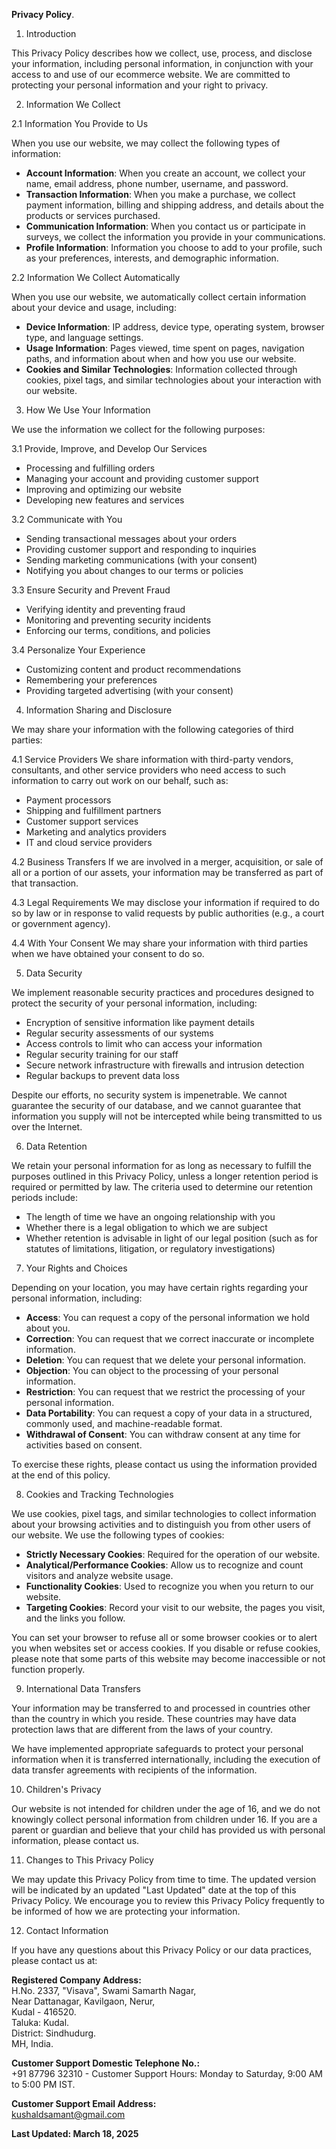 **Privacy Policy**.

1. Introduction

This Privacy Policy describes how we collect, use, process, and disclose your information, including personal information, in conjunction with your access to and use of our ecommerce website. We are committed to protecting your personal information and your right to privacy.

2. Information We Collect

2.1 Information You Provide to Us

When you use our website, we may collect the following types of information:

- **Account Information**: When you create an account, we collect your name, email address, phone number, username, and password.
- **Transaction Information**: When you make a purchase, we collect payment information, billing and shipping address, and details about the products or services purchased.
- **Communication Information**: When you contact us or participate in surveys, we collect the information you provide in your communications.
- **Profile Information**: Information you choose to add to your profile, such as your preferences, interests, and demographic information.

2.2 Information We Collect Automatically

When you use our website, we automatically collect certain information about your device and usage, including:

- **Device Information**: IP address, device type, operating system, browser type, and language settings.
- **Usage Information**: Pages viewed, time spent on pages, navigation paths, and information about when and how you use our website.
- **Cookies and Similar Technologies**: Information collected through cookies, pixel tags, and similar technologies about your interaction with our website.

3. How We Use Your Information

We use the information we collect for the following purposes:

3.1 Provide, Improve, and Develop Our Services
- Processing and fulfilling orders
- Managing your account and providing customer support
- Improving and optimizing our website
- Developing new features and services

3.2 Communicate with You
- Sending transactional messages about your orders
- Providing customer support and responding to inquiries
- Sending marketing communications (with your consent)
- Notifying you about changes to our terms or policies

3.3 Ensure Security and Prevent Fraud
- Verifying identity and preventing fraud
- Monitoring and preventing security incidents
- Enforcing our terms, conditions, and policies

3.4 Personalize Your Experience
- Customizing content and product recommendations
- Remembering your preferences
- Providing targeted advertising (with your consent)

4. Information Sharing and Disclosure

We may share your information with the following categories of third parties:

4.1 Service Providers
We share information with third-party vendors, consultants, and other service providers who need access to such information to carry out work on our behalf, such as:
- Payment processors
- Shipping and fulfillment partners
- Customer support services
- Marketing and analytics providers
- IT and cloud service providers

4.2 Business Transfers
If we are involved in a merger, acquisition, or sale of all or a portion of our assets, your information may be transferred as part of that transaction.

4.3 Legal Requirements
We may disclose your information if required to do so by law or in response to valid requests by public authorities (e.g., a court or government agency).

4.4 With Your Consent
We may share your information with third parties when we have obtained your consent to do so.

5. Data Security

We implement reasonable security practices and procedures designed to protect the security of your personal information, including:

- Encryption of sensitive information like payment details
- Regular security assessments of our systems
- Access controls to limit who can access your information
- Regular security training for our staff
- Secure network infrastructure with firewalls and intrusion detection
- Regular backups to prevent data loss

Despite our efforts, no security system is impenetrable. We cannot guarantee the security of our database, and we cannot guarantee that information you supply will not be intercepted while being transmitted to us over the Internet.

6. Data Retention

We retain your personal information for as long as necessary to fulfill the purposes outlined in this Privacy Policy, unless a longer retention period is required or permitted by law. The criteria used to determine our retention periods include:

- The length of time we have an ongoing relationship with you
- Whether there is a legal obligation to which we are subject
- Whether retention is advisable in light of our legal position (such as for statutes of limitations, litigation, or regulatory investigations)

7. Your Rights and Choices

Depending on your location, you may have certain rights regarding your personal information, including:

- **Access**: You can request a copy of the personal information we hold about you.
- **Correction**: You can request that we correct inaccurate or incomplete information.
- **Deletion**: You can request that we delete your personal information.
- **Objection**: You can object to the processing of your personal information.
- **Restriction**: You can request that we restrict the processing of your personal information.
- **Data Portability**: You can request a copy of your data in a structured, commonly used, and machine-readable format.
- **Withdrawal of Consent**: You can withdraw consent at any time for activities based on consent.

To exercise these rights, please contact us using the information provided at the end of this policy.

8. Cookies and Tracking Technologies

We use cookies, pixel tags, and similar technologies to collect information about your browsing activities and to distinguish you from other users of our website. We use the following types of cookies:

- **Strictly Necessary Cookies**: Required for the operation of our website.
- **Analytical/Performance Cookies**: Allow us to recognize and count visitors and analyze website usage.
- **Functionality Cookies**: Used to recognize you when you return to our website.
- **Targeting Cookies**: Record your visit to our website, the pages you visit, and the links you follow.

You can set your browser to refuse all or some browser cookies or to alert you when websites set or access cookies. If you disable or refuse cookies, please note that some parts of this website may become inaccessible or not function properly.

9. International Data Transfers

Your information may be transferred to and processed in countries other than the country in which you reside. These countries may have data protection laws that are different from the laws of your country.

We have implemented appropriate safeguards to protect your personal information when it is transferred internationally, including the execution of data transfer agreements with recipients of the information.

10. Children's Privacy

Our website is not intended for children under the age of 16, and we do not knowingly collect personal information from children under 16. If you are a parent or guardian and believe that your child has provided us with personal information, please contact us.

11. Changes to This Privacy Policy

We may update this Privacy Policy from time to time. The updated version will be indicated by an updated "Last Updated" date at the top of this Privacy Policy. We encourage you to review this Privacy Policy frequently to be informed of how we are protecting your information.

12. Contact Information

If you have any questions about this Privacy Policy or our data practices, please contact us at:

**Registered Company Address:**  
H.No. 2337, "Visava", Swami Samarth Nagar,  
Near Dattanagar, Kavilgaon, Nerur,  
Kudal - 416520.  
Taluka: Kudal.  
District: Sindhudurg.  
MH, India.

**Customer Support Domestic Telephone No.:**  
+91 87796 32310 - Customer Support Hours: Monday to Saturday, 9:00 AM to 5:00 PM IST.

**Customer Support Email Address:**  
kushaldsamant@gmail.com

**Last Updated: March 18, 2025**
